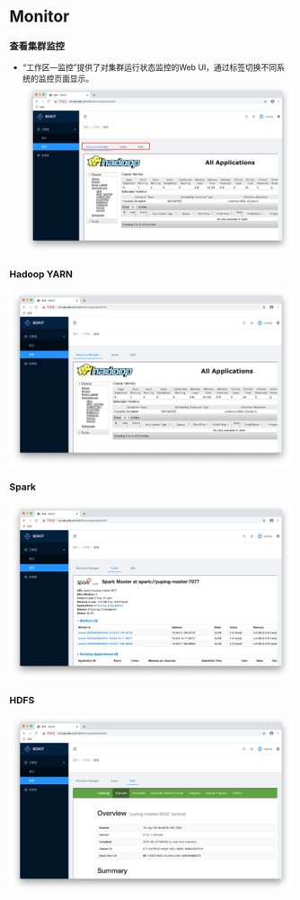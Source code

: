 # Monitor

### 查看集群监控
- “工作区—监控”提供了对集群运行状态监控的Web UI，通过标签切换不同系统的监控页面显示。
![Monitor Page](../images/monitor.png "监控页面")

### Hadoop YARN
![Hadoop YARN](../images/hadoop-rm.png "Hadoop监控")

### Spark
![Spark](../images/spark-webui.png "Spark监控")

### HDFS
![HDFS](../images/hdfs.png "HDFS监控")